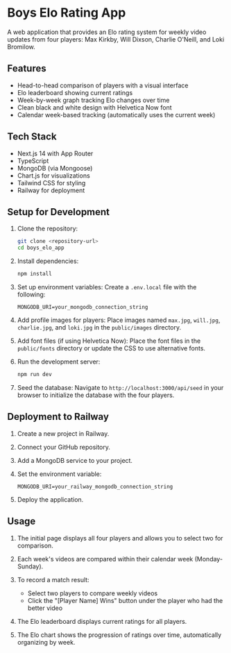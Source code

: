 # Boys Elo Rating App

A web application that provides an Elo rating system for weekly video updates from four players: Max Kirkby, Will Dixson, Charlie O'Neill, and Loki Bromilow.

## Features

- Head-to-head comparison of players with a visual interface
- Elo leaderboard showing current ratings
- Week-by-week graph tracking Elo changes over time
- Clean black and white design with Helvetica Now font
- Calendar week-based tracking (automatically uses the current week)

## Tech Stack

- Next.js 14 with App Router
- TypeScript
- MongoDB (via Mongoose)
- Chart.js for visualizations
- Tailwind CSS for styling
- Railway for deployment

## Setup for Development

1. Clone the repository:
   ```bash
   git clone <repository-url>
   cd boys_elo_app
   ```

2. Install dependencies:
   ```bash
   npm install
   ```

3. Set up environment variables:
   Create a `.env.local` file with the following:
   ```
   MONGODB_URI=your_mongodb_connection_string
   ```

4. Add profile images for players:
   Place images named `max.jpg`, `will.jpg`, `charlie.jpg`, and `loki.jpg` in the `public/images` directory.

5. Add font files (if using Helvetica Now):
   Place the font files in the `public/fonts` directory or update the CSS to use alternative fonts.

6. Run the development server:
   ```bash
   npm run dev
   ```

7. Seed the database:
   Navigate to `http://localhost:3000/api/seed` in your browser to initialize the database with the four players.

## Deployment to Railway

1. Create a new project in Railway.

2. Connect your GitHub repository.

3. Add a MongoDB service to your project.

4. Set the environment variable:
   ```
   MONGODB_URI=your_railway_mongodb_connection_string
   ```

5. Deploy the application.

## Usage

1. The initial page displays all four players and allows you to select two for comparison.

2. Each week's videos are compared within their calendar week (Monday-Sunday).

3. To record a match result:
   - Select two players to compare weekly videos
   - Click the "[Player Name] Wins" button under the player who had the better video

4. The Elo leaderboard displays current ratings for all players.

5. The Elo chart shows the progression of ratings over time, automatically organizing by week.

